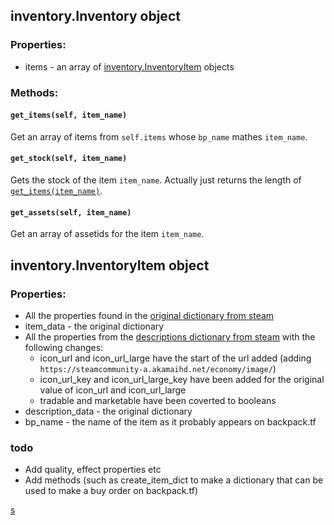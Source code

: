 ## inventory.Inventory object

### Properties:

* items - an array of [inventory.InventoryItem](#inventoryinventoryitem-object) objects

### Methods:

#### `get_items(self, item_name)`

Get an array of items from `self.items` whose `bp_name` mathes `item_name`.

#### `get_stock(self, item_name)`

Gets the stock of the item `item_name`. Actually just returns the length of [`get_items(item_name)`](#get_itemsself-item_name).

#### `get_assets(self, item_name)`

Get an array of assetids for the item `item_name`. 

## inventory.InventoryItem object

### Properties:

* All the properties found in the [original dictionary from steam](https://media.discordapp.net/attachments/337943916613599234/499980505802997760/unknown.png)
* item_data - the original dictionary
* All the properties from the [descriptions dictionary from steam](https://cdn.discordapp.com/attachments/337943916613599234/499981248949780480/unknown.png) with the following changes:
    * icon_url and icon_url_large have the start of the url added (adding `https://steamcommunity-a.akamaihd.net/economy/image/`)
    * icon_url_key and icon_url_large_key have been added for the original value of icon_url and icon_url_large
    * tradable and marketable have been coverted to booleans
* description_data - the original dictionary
* bp_name - the name of the item as it probably appears on backpack.tf

### todo

* Add quality, effect properties etc
* Add methods (such as create_item_dict to make a dictionary that can be used to make a buy order on backpack.tf)

[s](#inventoryinventory-object)